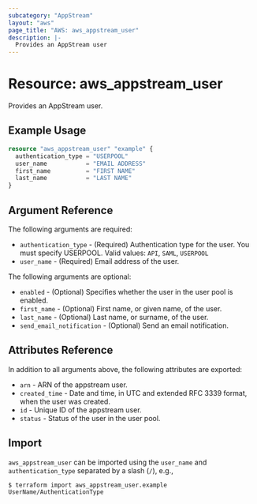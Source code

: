 ```yaml
---
subcategory: "AppStream"
layout: "aws"
page_title: "AWS: aws_appstream_user"
description: |-
  Provides an AppStream user
---
```


# Resource: aws_appstream_user

Provides an AppStream user.

## Example Usage

```terraform
resource "aws_appstream_user" "example" {
  authentication_type = "USERPOOL"
  user_name           = "EMAIL ADDRESS"
  first_name          = "FIRST NAME"
  last_name           = "LAST NAME"
}
```

## Argument Reference

The following arguments are required:

* `authentication_type` - (Required) Authentication type for the user. You must specify USERPOOL. Valid values: `API`, `SAML`, `USERPOOL`
* `user_name` - (Required) Email address of the user.

The following arguments are optional:

* `enabled` - (Optional) Specifies whether the user in the user pool is enabled.
* `first_name` - (Optional) First name, or given name, of the user.
* `last_name` - (Optional) Last name, or surname, of the user.
* `send_email_notification` - (Optional) Send an email notification.

## Attributes Reference

In addition to all arguments above, the following attributes are exported:

* `arn` - ARN of the appstream user.
* `created_time` - Date and time, in UTC and extended RFC 3339 format, when the user was created.
* `id` - Unique ID of the appstream user.
* `status` - Status of the user in the user pool.


## Import

`aws_appstream_user` can be imported using the `user_name` and `authentication_type` separated by a slash (`/`), e.g.,

```
$ terraform import aws_appstream_user.example UserName/AuthenticationType
```
